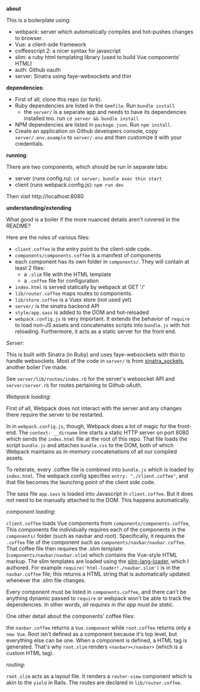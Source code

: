 **about**

This is a boilerplate using:

- webpack: server which automatically compiles and hot-pushes changes to browser.
- Vue: a client-side framework
- coffeescript 2: a nicer syntax for javascript
- slim: a ruby html templating library (used to build Vue components' HTML)
- auth: Github oauth
- server: Sinatra using faye-websockets and thin

**dependencies**:

- First of all, clone this repo (or fork).
- Ruby dependencies are listed in the `Gemfile`. Run `bundle install`
  - the `server/` is a separate app and needs to have its dependencies installed
  too. run `cd server && bundle install`
- NPM dependencies are listed in `package.json`. Run `npm install`.
- Create an application on Github developers console, copy `server/.env.example` to
`server/.env` and then customize it with your credentials.

**running**:

There are two components, which should be run in separate tabs:

  - server (runs config.ru): `cd server; bundle exec thin start`
  - client (runs webpack.config.js): `npm run dev`

Then visit http://localhost:8080

**understanding/extending**

What good is a boiler if the more nuanced details aren't covered in the README?

Here are the roles of various files:
  - `client.coffee` is the entry point to the client-side code.
  - `components/components.coffee` is a manifest of components
  - each component has its own folder in `components/`. They will contain
    at least 2 files:
    - a `.slim` file with the HTML template
    - a `.coffee` file for configuration
  - `index.html` is served statically by webpack at GET '/'
  - `lib/router.coffee` maps routes to components.
  - `lib/store.coffee` is a Vuex store (not used yet)
  - `server/` is the sinatra backend API
  - `style/app.sass` is added to the DOM and hot-reloaded
  - `webpack.config.js` is very important. It extends the behavior of
     `require` to load non-JS assets and concatenates scripts into
     `bundle.js` with hot reloading. Furthermore, it acts as a static
     server for the front end.

_Server_:

This is built with Sinatra (in Ruby) and uses faye-websockets with thin to
handle websockets. Most of the code in `server/` is from
[sinatra_sockets](http://github.com/maxpleaner/sinatra_sockets), another boiler
I've made. 

See `server/lib/routes/index.rb` for the server's websocket API
and `server/server.rb` for routes pertaining to Github oAuth.

_Webpack loading_:

First of all, Webpack does not interact with the server and any changes there
require the server to be restarted.

In in `webpack.config.js`, though, Webpack does a lot of magic for the front-end.
The `context: __dirname` line starts a static HTTP server on port 8080 which sends
the `index.html` file at the root of this repo. That file loads the script `bundle.js`
and attaches `bundle.css` to the DOM, both of which Webpack maintains as _in-memory_
concatenations of all our compiled assets.

To reiterate, every .coffee file is combined into `bundle.js` which is loaded by `index.html`.
The webpack config specifies `entry: "./client.coffee"`, and that file becomes the
launching point of the client side code.

The sass file `app.sass` is loaded into Javascript in `client.coffee`.
But it does not need to be manually attached to the DOM. This happens
automatically.

_component loading_:

`client.coffee` loads Vue components from `components/components.coffee`, This
components file individually requires each of the components in the `components/`
folder (such as navbar and root). Specifically, it requires the `.coffee` file of
the component such as `components/navbar/navbar.coffee`. That coffee file then
requires the .slim template (`components/navbar/navbar.slim`) which contains the
Vue-style HTML markup. The slim templates are loaded using the
[slim-lang-loader](http://github.com/maxpleaner/slim-lang-loader), which I authored.
For example `require('html-loader!./navbar.slim')` is in the `navbar.coffee` file;
this returns a HTML string that is automatically updated whenever the .slim file changes.

Every component must be listed in `components.coffee`, and there can't be anything
dynamic passed to `require` or webpack won't be able to track the dependencies.
In other words, _all requires in the app must be static_. 

One other detail about the components' coffee files:

the `navbar.coffee` returns a `Vue.component` while `root.coffee` returns only a
`new Vue`. Root isn't defined as a component because it's top level, but everything
else can be one. When a component is defined, a HTML tag is generated. That's why
`root.slim` renders `<navbar></navbar>` (which is a custom HTML tag).

_routing_:

`root.slim` acts as a layout file.
It renders a `router-view` component which is akin to the `yield` in Rails.
The routes are declared in `lib/router.coffee`.

